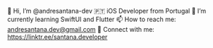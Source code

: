 👋 Hi, I’m @andresantana-dev
🇵🇹 iOS Developer from Portugal
🌱 I’m currently learning SwiftUI and Flutter
📫 How to reach me: andresantana.dev@gmail.com
📱 Connect with me: https://linktr.ee/santana.developer

<!---
andresantana-dev/andresantana-dev is a ✨ special ✨ repository because its `README.md` (this file) appears on your GitHub profile.
You can click the Preview link to take a look at your changes.
--->

